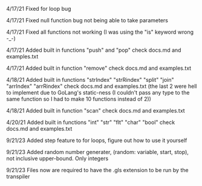 4/17/21 Fixed for loop bug

4/17/21 Fixed null function bug not being able to take parameters

4/17/21 Fixed all functions not working (I was using the "is" keyword wrong \-\_\-)

4/17/21 Added built in functions "push" and "pop" check docs.md and examples.txt

4/17/21 Added built in function "remove" check docs.md and examples.txt

4/18/21 Added built in functions "strIndex" "strRindex" "split" "join" "arrIndex" "arrRindex" check docs.md and examples.txt (the last 2 were hell to implement due to GoLang's static-ness (I couldn't pass any type to the same function so I had to make 10 functions instead of 2))

4/18/21 Added built in function "scan" check docs.md and examples.txt

4/20/21 Added built in functions "int" "str" "flt" "char" "bool" check docs.md and examples.txt

9/21/23 Added step feature to for loops, figure out how to use it yourself

9/21/23 Added random number generater, (random: variable, start, stop), not inclusive upper-bound. Only integers

9/21/23 Files now are required to have the .gls extension to be run by the transpiler
